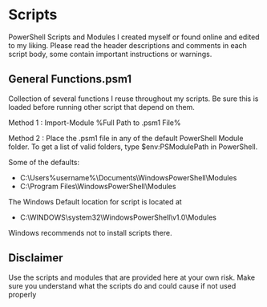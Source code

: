 # Scripts

PowerShell Scripts and Modules I created myself or found online and edited to my liking.
Please read the header descriptions and comments in each script body, some contain important instructions or warnings.

## General Functions.psm1

Collection of several functions I reuse throughout my scripts. Be sure this is loaded before running other script that depend on them.

Method 1 : Import-Module %Full Path to .psm1 File%

Method 2 : Place the .psm1 file in any of the default PowerShell Module folder. To get a list of valid folders, type $env:PSModulePath in PowerShell.

Some of the defaults:

- C:\Users\%username%\Documents\WindowsPowerShell\Modules
- C:\Program Files\WindowsPowerShell\Modules

The Windows Default location for script is located at

- C:\WINDOWS\system32\WindowsPowerShell\v1.0\Modules

Windows recommends not to install scripts there.

## Disclaimer

Use the scripts and modules that are provided here at your own risk. Make sure you understand what the scripts do and could cause if not used properly